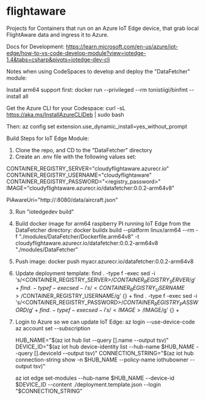 # flightaware
Projects for Containers that run on an Azure IoT Edge device, that grab local FlightAware data and ingress it to Azure. 

Docs for Development: https://learn.microsoft.com/en-us/azure/iot-edge/how-to-vs-code-develop-module?view=iotedge-1.4&tabs=csharp&pivots=iotedge-dev-cli

Notes when using CodeSpaces to develop and deploy the "DataFetcher" module:

Install arm64 support first:
docker run --privileged --rm tonistiigi/binfmt --install all

Get the Azure CLI for your Codespace:
curl -sL https://aka.ms/InstallAzureCLIDeb | sudo bash

Then:
az config set extension.use_dynamic_install=yes_without_prompt

Build Steps for IoT Edge Module:

1) Clone the repo, and CD to the "DataFetcher" directory
2) Create an .env file with the following values set:

CONTAINER_REGISTRY_SERVER="cloudyflightaware.azurecr.io"
CONTAINER_REGISTRY_USERNAME="cloudyflightaware"
CONTAINER_REGISTRY_PASSWORD="<registry_password>"
IMAGE="cloudyflightaware.azurecr.io/datafetcher:0.0.2-arm64v8"

PiAwareUri="http://<Your PIAware IP>:8080/data/aircraft.json"

3) Run "iotedgedev build"

4) Build docker image for arm64 raspberry PI running IoT Edge from the DataFetcher directory: 
  docker buildx build --platform linux/arm64 --rm -f "./modules/DataFetcher/Dockerfile.arm64v8" -t cloudyflightaware.azurecr.io/datafetcher:0.0.2-arm64v8 "./modules/DataFetcher"

5) Push image:
docker push myacr.azurecr.io/datafetcher:0.0.2-arm64v8

6) Update deployment template:
find . -type f -exec sed -i 's/<CONTAINER_REGISTRY_SERVER>/$CONTAINER_REGISTRY_SERVER/g' {} +
find . -type f -exec sed -i 's/<CONTAINER_REGISTRY_USERNAME>/$CONTAINER_REGISTRY_USERNAME/g' {} +
find . -type f -exec sed -i 's/<CONTAINER_REGISTRY_PASSWORD>/$CONTAINER_REGISTRY_PASSWORD/g' {} +
find . -type f -exec sed -i 's/<IMAGE>/$IMAGE/g' {} +

6) Login to Azure so we can update IoT Edge:
   az login --use-device-code
   az account set --subscription <your subscription id>

   HUB_NAME="$(az iot hub list --query [].name --output tsv)"
   DEVICE_ID="$(az iot hub device-identity list --hub-name $HUB_NAME --query [].deviceId --output tsv)"
   CONNECTION_STRING="$(az iot hub connection-string show -n $HUB_NAME --policy-name iothubowner --output tsv)"

   az iot edge set-modules --hub-name $HUB_NAME --device-id $DEVICE_ID --content ./deployment.template.json --login "$CONNECTION_STRING"
